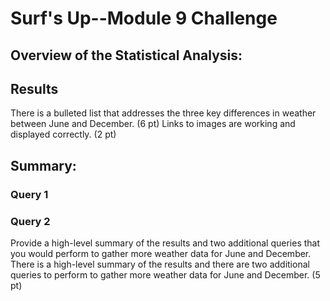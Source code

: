 # Surf's Up--Module 9 Challenge
## Overview of the Statistical Analysis:

## Results

There is a bulleted list that addresses the three key differences in weather between June and December. (6 pt) Links to images are working and displayed correctly. (2 pt)
## Summary: 
### Query 1
### Query 2
Provide a high-level summary of the results and two additional queries that you would perform to gather more weather data for June and December.
There is a high-level summary of the results and there are two additional queries to perform to gather more weather data for June and December. (5 pt)
